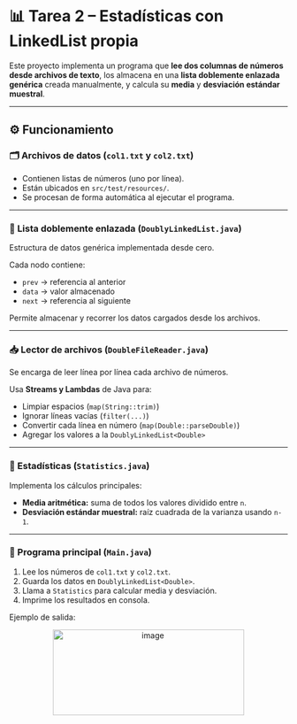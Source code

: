 # 📊 Tarea 2 – Estadísticas con LinkedList propia

Este proyecto implementa un programa que **lee dos columnas de números desde archivos de texto**, los almacena en una **lista doblemente enlazada genérica** creada manualmente, y calcula su **media** y **desviación estándar muestral**.


---

## ⚙️ Funcionamiento

### 🗂️ Archivos de datos (`col1.txt` y `col2.txt`)
- Contienen listas de números (uno por línea).
- Están ubicados en `src/test/resources/`.
- Se procesan de forma automática al ejecutar el programa.

---

### 🔗 Lista doblemente enlazada (`DoublyLinkedList.java`)
Estructura de datos genérica implementada desde cero.

Cada nodo contiene:
- `prev` → referencia al anterior  
- `data` → valor almacenado  
- `next` → referencia al siguiente  

Permite almacenar y recorrer los datos cargados desde los archivos.  

---

### 📥 Lector de archivos (`DoubleFileReader.java`)
Se encarga de leer línea por línea cada archivo de números.  

Usa **Streams y Lambdas** de Java para:
- Limpiar espacios (`map(String::trim)`)
- Ignorar líneas vacías (`filter(...)`)
- Convertir cada línea en número (`map(Double::parseDouble)`)
- Agregar los valores a la `DoublyLinkedList<Double>`

---

### 📐 Estadísticas (`Statistics.java`)
Implementa los cálculos principales:
- **Media aritmética:** suma de todos los valores dividido entre `n`.  
- **Desviación estándar muestral:** raíz cuadrada de la varianza usando `n-1`.  

---

### 🚀 Programa principal (`Main.java`)

1. Lee los números de `col1.txt` y `col2.txt`.  
2. Guarda los datos en `DoublyLinkedList<Double>`.  
3. Llama a `Statistics` para calcular media y desviación.  
4. Imprime los resultados en consola.  

Ejemplo de salida:


<p align="center">
<img width="346" height="155" alt="image" src="https://github.com/user-attachments/assets/0be4728a-0053-4e6b-8cd7-7a971963b3ea" />
</p>
